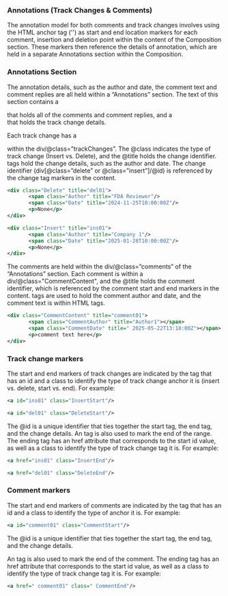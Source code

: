 ### Annotations (Track Changes & Comments)
The annotation model for both comments and track changes involves using the HTML anchor tag ('<a>') as start and end location markers for each comment, insertion and deletion point within the content of the Composition section. These markers then reference the details of annotation, which are held in a separate Annotations section within the Composition.

### Annotations Section
The annotation details, such as the author and date, the comment text and comment replies are all held within a “Annotations” section. The text of this section contains a <div class=”comments”> that holds all of the comments and comment replies, and a <div class=”trackChanges”> that holds the track change details.

Each track change has a <div> within the div/@class=”trackChanges”.  The @class indicates the type of track change (Insert vs. Delete), and the @title holds the change identifier. <span> tags hold the change details, such as the author and date. The change identifier (div[@class=”delete” or @class=”insert”]/@id) is referenced by the change tag markers in the content. 

```xml
<div class="Delete" title="del01">
       <span class="Author" title="FDA Reviewer"/>
       <span class="Date" title="2024-11-25T10:00:00Z"/>
       <p>None</p>
</div> 

<div class="Insert" title="ins01">
       <span class="Author" title="Company 1"/>
       <span class="Date" title="2025-01-28T10:00:00Z"/>
       <p>None</p>
</div>
```

The comments are held within the div/@class=”comments” of the “Annotations” section. Each comment is within a div/@class="CommentContent", and the @title holds the comment identifier, which is referenced by the comment start and end markers in the content. <span> tags are used to hold the comment author and date, and the comment text is within HTML tags. 

```xml
<div class="CommentContent" title="comment01">
       <span class="CommentAuthor" title="Author1"></span>
       <span class="CommentDate" title=" 2025-05-22T13:18:00Z"></span>
       <p>comment text here</p>
</div>
```

### Track change markers
The start and end markers of track changes are indicated by the <a> tag that has an id and a class to identify the type of track change anchor it is (insert vs. delete, start vs. end). For example:

```xml
<a id="ins01" class="InsertStart"/>

<a id="del01" class="DeleteStart"/>
```

The @id is a unique identifier that ties together the start tag, the end tag, and the change details. 
An <a> tag is also used to mark the end of the range. The ending <a> tag has an href attribute that corresponds to the start <a> id value, as well as a class to identify the type of track change tag it is. For example:

```xml
<a href="ins01" class="InsertEnd"/>

<a href="del01" class="DeleteEnd"/>
```

### Comment markers
The start and end markers of comments are indicated by the <a> tag that has an id and a class to identify the type of anchor it is. For example:

```xml
<a id="comment01" class="CommentStart"/>
```

The @id is a unique identifier that ties together the start tag, the end tag, and the change details. 

An <a> tag is also used to mark the end of the comment. The ending <a> tag has an href attribute that corresponds to the start <a> id value, as well as a class to identify the type of track change tag it is. For example:

```xml
<a href=" comment01" class=" CommentEnd"/>
```